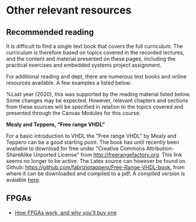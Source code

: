 # Other relevant resources

## Recommended reading
It is difficult to find a single text book that covers the full curriculum. The curriculum is therefore based on topics covered in the recorded lectures, and the content and material presented on these pages, including the practical exercises and embedded systems project assignment.

For additional reading and dept, there are numerous text books and online resources available. A few examples a listed below:


%Last year (2020), this was supported by the reading material listed below. Some changes may be expected. However, relevant chapters and sections from these sources will be specified in relation to the topics covered and presented through the Canvas Modules for this course.


**Mealy and Teppero, “Free range VHDL”**

For a basic introduction to VHDL the "Free range VHDL"  by Mealy and Teppero can be a good starting point. The book has until recently been available to download for free under "Creative Commons Attribution-ShareAlike Unported License" from http://freerangefactory.org. This link seems no longer to be active. The Latex source can however be found on Github: https://github.com/fabriziotappero/Free-Range-VHDL-book, from where it can be downloaded and compiled to a pdf. A compiled version is avaiable [here](../docs/free_range_vhdl.pdf).


## FPGAs
* [How FPGAs work, and why you'll buy one](https://www.embeddedrelated.com/showarticle/195.php)



